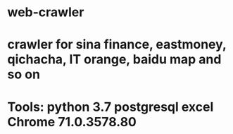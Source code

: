 # web-crawler
# crawler for sina finance, eastmoney, qichacha, IT orange, baidu map and so on
# Tools: python 3.7   postgresql    excel   Chrome 71.0.3578.80

